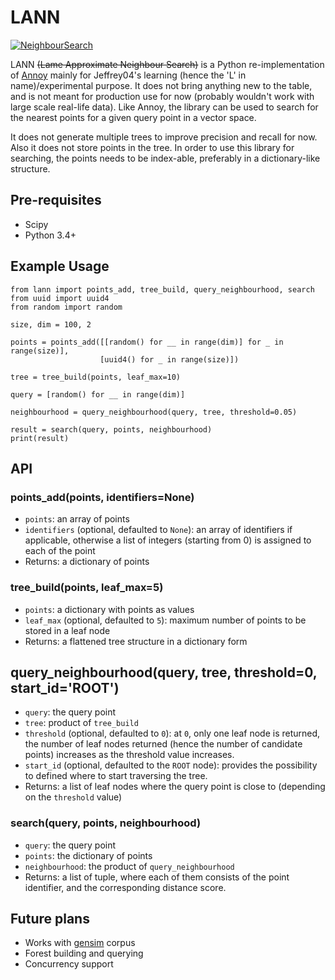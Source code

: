 # LANN

[![NeighbourSearch](https://farm2.staticflickr.com/1541/24104435039_b186b59a2d.jpg)](https://www.flickr.com/photos/jeffrey04/24104435039/in/dateposted-public/)

LANN ~~(Lame Approximate Neighbour Search)~~ is a Python re-implementation of [Annoy](https://github.com/spotify/annoy) mainly for Jeffrey04's learning (hence the 'L' in name)/experimental purpose. It does not bring anything new to the table, and is not meant for production use for now (probably wouldn't work with large scale real-life data). Like Annoy, the library can be used to search for the nearest points for a given query point in a vector space.

It does not generate multiple trees to improve precision and recall for now. Also it does not store points in the tree. In order to use this library for searching, the points needs to be index-able, preferably in a dictionary-like structure.

## Pre-requisites

* Scipy
* Python 3.4+

## Example Usage

```
from lann import points_add, tree_build, query_neighbourhood, search
from uuid import uuid4
from random import random

size, dim = 100, 2

points = points_add([[random() for __ in range(dim)] for _ in range(size)],
                    [uuid4() for _ in range(size)])

tree = tree_build(points, leaf_max=10)

query = [random() for __ in range(dim)]

neighbourhood = query_neighbourhood(query, tree, threshold=0.05)

result = search(query, points, neighbourhood)
print(result)
```

## API

### points_add(points, identifiers=None)

* `points`: an array of points
* `identifiers` (optional, defaulted to `None`): an array of identifiers if applicable, otherwise a list of integers (starting from 0) is assigned to each of the point
* Returns: a dictionary of points

### tree_build(points, leaf_max=5)

* `points`: a dictionary with points as values
* `leaf_max` (optional, defaulted to `5`): maximum number of points to be stored in a leaf node
* Returns: a flattened tree structure in a dictionary form

## query_neighbourhood(query, tree, threshold=0, start_id='ROOT')

* `query`: the query point
* `tree`: product of `tree_build`
* `threshold` (optional, defaulted to `0`): at `0`, only one leaf node is returned, the number of leaf nodes returned (hence the number of candidate points) increases as the threshold value increases.
* `start_id` (optional, defaulted to the `ROOT` node): provides the possibility to defined where to start traversing the tree.
* Returns: a list of leaf nodes where the query point is close to (depending on the `threshold` value)

### search(query, points, neighbourhood)

* `query`: the query point
* `points`: the dictionary of points
* `neighbourhood`: the product of `query_neighbourhood`
* Returns: a list of tuple, where each of them consists of the point identifier, and the corresponding distance score.

## Future plans

* Works with [gensim](https://radimrehurek.com/gensim/) corpus
* Forest building and querying
* Concurrency support
